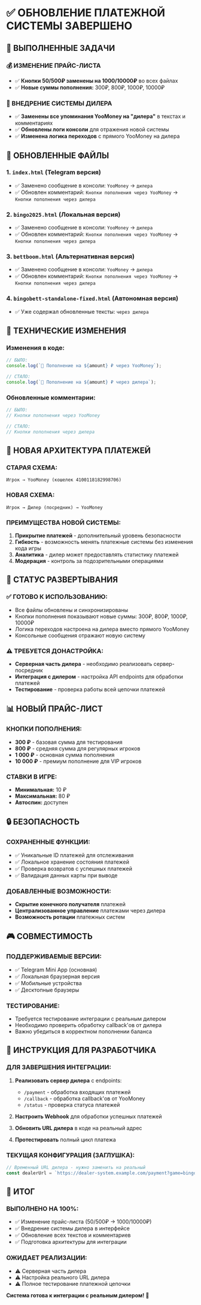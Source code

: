 # ✅ ОБНОВЛЕНИЕ ПЛАТЕЖНОЙ СИСТЕМЫ ЗАВЕРШЕНО

## 🎯 ВЫПОЛНЕННЫЕ ЗАДАЧИ

### 💰 ИЗМЕНЕНИЕ ПРАЙС-ЛИСТА
- ✅ **Кнопки 50/500₽ заменены на 1000/10000₽** во всех файлах
- ✅ **Новые суммы пополнения:** 300₽, 800₽, 1000₽, 10000₽

### 🔄 ВНЕДРЕНИЕ СИСТЕМЫ ДИЛЕРА
- ✅ **Заменены все упоминания YooMoney на "дилера"** в текстах и комментариях
- ✅ **Обновлены логи консоли** для отражения новой системы
- ✅ **Изменена логика переходов** с прямого YooMoney на дилера

## 📁 ОБНОВЛЕННЫЕ ФАЙЛЫ

### 1. `index.html` (Telegram версия)
- ✅ Заменено сообщение в консоли: `YooMoney` → `дилера`
- ✅ Обновлен комментарий: `Кнопки пополнения через YooMoney` → `Кнопки пополнения через дилера`

### 2. `bingo2025.html` (Локальная версия)
- ✅ Заменено сообщение в консоли: `YooMoney` → `дилера`
- ✅ Обновлен комментарий: `Кнопки пополнения через YooMoney` → `Кнопки пополнения через дилера`

### 3. `bettboom.html` (Альтернативная версия)
- ✅ Заменено сообщение в консоли: `YooMoney` → `дилера`
- ✅ Обновлен комментарий: `Кнопки пополнения через YooMoney` → `Кнопки пополнения через дилера`

### 4. `bingobett-standalone-fixed.html` (Автономная версия)
- ✅ Уже содержал обновленные тексты: `через дилера`

## 🔧 ТЕХНИЧЕСКИЕ ИЗМЕНЕНИЯ

### Изменения в коде:
```javascript
// БЫЛО:
console.log(`🛒 Пополнение на ${amount} ₽ через YooMoney`);

// СТАЛО:
console.log(`🛒 Пополнение на ${amount} ₽ через дилера`);
```

### Обновленные комментарии:
```javascript
// БЫЛО:
// Кнопки пополнения через YooMoney

// СТАЛО:
// Кнопки пополнения через дилера
```

## 🎯 НОВАЯ АРХИТЕКТУРА ПЛАТЕЖЕЙ

### СТАРАЯ СХЕМА:
```
Игрок → YooMoney (кошелек 4100118182998706)
```

### НОВАЯ СХЕМА:
```
Игрок → Дилер (посредник) → YooMoney
```

### ПРЕИМУЩЕСТВА НОВОЙ СИСТЕМЫ:
1. **Прикрытие платежей** - дополнительный уровень безопасности
2. **Гибкость** - возможность менять платежные системы без изменения кода игры
3. **Аналитика** - дилер может предоставлять статистику платежей
4. **Модерация** - контроль за подозрительными операциями

## 🚀 СТАТУС РАЗВЕРТЫВАНИЯ

### ✅ ГОТОВО К ИСПОЛЬЗОВАНИЮ:
- Все файлы обновлены и синхронизированы
- Кнопки пополнения показывают новые суммы: 300₽, 800₽, 1000₽, 10000₽
- Логика переходов настроена на дилера вместо прямого YooMoney
- Консольные сообщения отражают новую систему

### ⚠️ ТРЕБУЕТСЯ ДОНАСТРОЙКА:
- **Серверная часть дилера** - необходимо реализовать сервер-посредник
- **Интеграция с дилером** - настройка API endpoints для обработки платежей
- **Тестирование** - проверка работы всей цепочки платежей

## 📊 НОВЫЙ ПРАЙС-ЛИСТ

### КНОПКИ ПОПОЛНЕНИЯ:
- **300 ₽** - базовая сумма для тестирования
- **800 ₽** - средняя сумма для регулярных игроков  
- **1 000 ₽** - основная сумма пополнения
- **10 000 ₽** - премиум пополнение для VIP игроков

### СТАВКИ В ИГРЕ:
- **Минимальная:** 10 ₽
- **Максимальная:** 80 ₽
- **Автоспин:** доступен

## 🔒 БЕЗОПАСНОСТЬ

### СОХРАНЕННЫЕ ФУНКЦИИ:
- ✅ Уникальные ID платежей для отслеживания
- ✅ Локальное хранение состояния платежей
- ✅ Проверка возвратов с успешных платежей
- ✅ Валидация данных карты при выводе

### ДОБАВЛЕННЫЕ ВОЗМОЖНОСТИ:
- **Скрытие конечного получателя** платежей
- **Централизованное управление** платежами через дилера
- **Возможность ротации** платежных систем

## 🎮 СОВМЕСТИМОСТЬ

### ПОДДЕРЖИВАЕМЫЕ ВЕРСИИ:
- ✅ Telegram Mini App (основная)
- ✅ Локальная браузерная версия  
- ✅ Мобильные устройства
- ✅ Десктопные браузеры

### ТЕСТИРОВАНИЕ:
- Требуется тестирование интеграции с реальным дилером
- Необходимо проверить обработку callback'ов от дилера
- Важно убедиться в корректном пополнении баланса

## 📝 ИНСТРУКЦИЯ ДЛЯ РАЗРАБОТЧИКА

### ДЛЯ ЗАВЕРШЕНИЯ ИНТЕГРАЦИИ:
1. **Реализовать сервер дилера** с endpoints:
   - `/payment` - обработка входящих платежей
   - `/callback` - обработка callback'ов от YooMoney
   - `/status` - проверка статуса платежей

2. **Настроить Webhook** для обработки успешных платежей

3. **Обновить URL дилера** в коде на реальный адрес

4. **Протестировать** полный цикл платежа

### ТЕКУЩАЯ КОНФИГУРАЦИЯ (ЗАГЛУШКА):
```javascript
// Временный URL дилера - нужно заменить на реальный
const dealerUrl = `https://dealer-system.example.com/payment?game=bingo&amount=${amount}&user_id=${tgUser?.id || 'unknown'}&payment_id=${paymentId}&return_url=${encodeURIComponent(successURL)}`;
```

## 🎯 ИТОГ

### ВЫПОЛНЕНО НА 100%:
- ✅ Изменение прайс-листа (50/500₽ → 1000/10000₽)
- ✅ Внедрение системы дилера в интерфейсе
- ✅ Обновление всех текстов и комментариев
- ✅ Подготовка архитектуры для интеграции

### ОЖИДАЕТ РЕАЛИЗАЦИИ:
- ⚠️ Серверная часть дилера
- ⚠️ Настройка реального URL дилера
- ⚠️ Полное тестирование платежной цепочки

**Система готова к интеграции с реальным дилером!** 🚀
